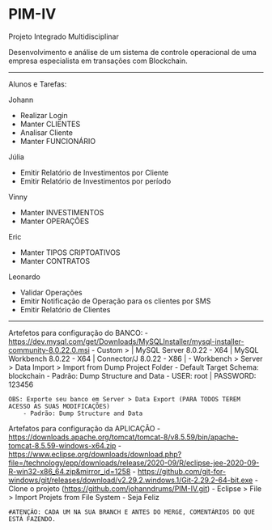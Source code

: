 # PIM-IV
Projeto Integrado Multidisciplinar

Desenvolvimento e análise de um sistema de controle operacional de uma
empresa especialista em transações com Blockchain.
***********************
Alunos e Tarefas:

Johann
- Realizar Login
- Manter CLIENTES
- Analisar Cliente
- Manter FUNCIONÁRIO
	
Júlia
- Emitir Relatório de Investimentos por Cliente
- Emitir Relatório de Investimentos por período

Vinny
- Manter INVESTIMENTOS
- Manter OPERAÇÕES

Eric
- Manter TIPOS CRIPTOATIVOS
- Manter CONTRATOS

Leonardo
- Validar Operações
- Emitir Notificação de Operação para os clientes por SMS
- Emitir Relatório de Clientes
***********************

Artefetos para configuração do BANCO:
	- https://dev.mysql.com/get/Downloads/MySQLInstaller/mysql-installer-community-8.0.22.0.msi
	- Custom > | MySQL Server 8.0.22 - X64 | MySQL Workbench 8.0.22 - X64 | Connector/J 8.0.22 - X86 |
	- Workbench > Server > Data Import > Import from Dump Project Folder
		- Default Target Schema: blockchain
		- Padrão: Dump Structure and Data
	- USER: root | PASSWORD: 123456
	
	OBS: Exporte seu banco em Server > Data Export (PARA TODOS TEREM ACESSO AS SUAS MODIFICAÇÕES)
		- Padrão: Dump Structure and Data
		
Artefatos para configuração da APLICAÇÃO
	- https://downloads.apache.org/tomcat/tomcat-8/v8.5.59/bin/apache-tomcat-8.5.59-windows-x64.zip
	- https://www.eclipse.org/downloads/download.php?file=/technology/epp/downloads/release/2020-09/R/eclipse-jee-2020-09-R-win32-x86_64.zip&mirror_id=1258
	- https://github.com/git-for-windows/git/releases/download/v2.29.2.windows.1/Git-2.29.2-64-bit.exe
	- Clone o projeto (https://github.com/johanndrums/PIM-IV.git)
	- Eclipse > File > Import Projets from File System
	- Seja Feliz
	
	#ATENÇÃO: CADA UM NA SUA BRANCH E ANTES DO MERGE, COMENTÁRIOS DO QUE ESTÁ FAZENDO.
	
	
	
	
	
	
	
	
	
